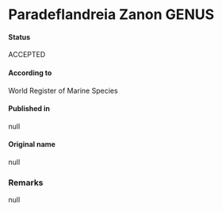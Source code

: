 Paradeflandreia Zanon GENUS
=======

#### Status
ACCEPTED

#### According to
World Register of Marine Species

#### Published in
null

#### Original name
null

### Remarks
null